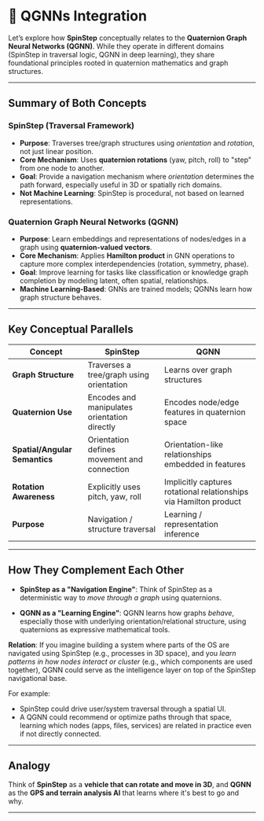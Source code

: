 # 🔷 QGNNs Integration

Let’s explore how **SpinStep** conceptually relates to the **Quaternion Graph Neural Networks (QGNN)**. While they operate in different domains (SpinStep in traversal logic, QGNN in deep learning), they share foundational principles rooted in quaternion mathematics and graph structures.

---

## Summary of Both Concepts

### **SpinStep** (Traversal Framework)

* **Purpose**: Traverses tree/graph structures using *orientation* and *rotation*, not just linear position.
* **Core Mechanism**: Uses **quaternion rotations** (yaw, pitch, roll) to "step" from one node to another.
* **Goal**: Provide a navigation mechanism where *orientation* determines the path forward, especially useful in 3D or spatially rich domains.
* **Not Machine Learning**: SpinStep is procedural, not based on learned representations.

### **Quaternion Graph Neural Networks (QGNN)**

* **Purpose**: Learn embeddings and representations of nodes/edges in a graph using **quaternion-valued vectors**.
* **Core Mechanism**: Applies **Hamilton product** in GNN operations to capture more complex interdependencies (rotation, symmetry, phase).
* **Goal**: Improve learning for tasks like classification or knowledge graph completion by modeling latent, often spatial, relationships.
* **Machine Learning-Based**: GNNs are trained models; QGNNs learn how graph structure behaves.

---

## Key Conceptual Parallels

| Concept                       | **SpinStep**                                 | **QGNN**                                                          |
| ----------------------------- | -------------------------------------------- | ----------------------------------------------------------------- |
| **Graph Structure**           | Traverses a tree/graph using orientation     | Learns over graph structures                                      |
| **Quaternion Use**            | Encodes and manipulates orientation directly | Encodes node/edge features in quaternion space                    |
| **Spatial/Angular Semantics** | Orientation defines movement and connection  | Orientation-like relationships embedded in features               |
| **Rotation Awareness**        | Explicitly uses pitch, yaw, roll             | Implicitly captures rotational relationships via Hamilton product |
| **Purpose**                   | Navigation / structure traversal             | Learning / representation inference                               |

---

## How They Complement Each Other

* **SpinStep as a "Navigation Engine"**: Think of SpinStep as a deterministic way to *move through a graph* using quaternions.

* **QGNN as a "Learning Engine"**: QGNN learns how graphs *behave*, especially those with underlying orientation/relational structure, using quaternions as expressive mathematical tools.

**Relation**:
If you imagine building a system where parts of the OS are navigated using SpinStep (e.g., processes in 3D space), and you *learn patterns in how nodes interact or cluster* (e.g., which components are used together), QGNN could serve as the intelligence layer on top of the SpinStep navigational base.

For example:

* SpinStep could drive user/system traversal through a spatial UI.
* A QGNN could recommend or optimize paths through that space, learning which nodes (apps, files, services) are related in practice even if not directly connected.

---

## Analogy

Think of **SpinStep** as a **vehicle that can rotate and move in 3D**, and **QGNN** as the **GPS and terrain analysis AI** that learns where it's best to go and why.

---

